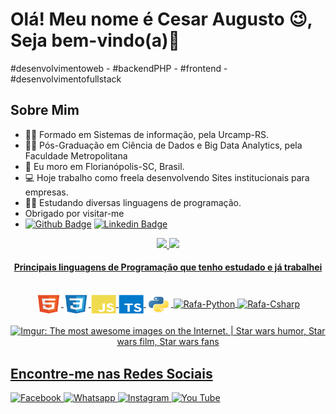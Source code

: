 # Olá! Meu nome é Cesar Augusto 😉, Seja bem-vindo(a)🤗
#desenvolvimentoweb - #backendPHP - #frontend - #desenvolvimentofullstack
## Sobre Mim
- 👨‍🎓 Formado em Sistemas de informação, pela Urcamp-RS.
- 👨‍🔬 Pós-Graduação em Ciência de Dados e Big Data Analytics, pela Faculdade Metropolitana
- :house_with_garden: Eu moro em Florianópolis-SC, Brasil.
- :computer: Hoje trabalho como freela desenvolvendo Sites institucionais para empresas.
- 👩‍💻 Estudando diversas linguagens de programação.
- Obrigado por visitar-me 
- [![Github Badge](https://img.shields.io/badge/-Github-000?style=flat-square&logo=Github&logoColor=white&link=https://github.com/cesaraugustocosta)](https://github.com/cesaraugustocosta) 
[![Linkedin Badge](https://img.shields.io/badge/-LinkedIn-blue?style=flat-square&logo=Linkedin&logoColor=white&link=https://www.linkedin.com/in/cesar-a-da-costa-ba905177/)](https://www.linkedin.com/in/cesar-a-da-costa-ba905177/)

<div align="center">
  <a href="https://github.com/rafaballerini">
  <img height="180em" src="https://github-readme-stats.vercel.app/api?username=cesaraugustocosta&show_icons=true&theme=dracula&include_all_commits=true&count_private=true"/>
  <img height="180em" src="https://github-readme-stats.vercel.app/api/top-langs/?username=cesaraugustocosta&layout=compact&langs_count=7&theme=dracula"/>
 <h4>Principais linguagens de Programação que tenho estudado e já trabalhei</h4>
<div style="display: inline_block"><br> 
  <img align="center" alt="Rafa-HTML" height="30" width="40" src="https://raw.githubusercontent.com/devicons/devicon/master/icons/html5/html5-original.svg">
  <img align="center" alt="Rafa-CSS" height="30" width="40" src="https://raw.githubusercontent.com/devicons/devicon/master/icons/css3/css3-original.svg">
  <img align="center" alt="Rafa-Js" height="30" width="40" src="https://raw.githubusercontent.com/devicons/devicon/master/icons/javascript/javascript-plain.svg">
  <img align="center" alt="Rafa-Ts" height="30" width="40" src="https://raw.githubusercontent.com/devicons/devicon/master/icons/typescript/typescript-plain.svg">
  <!--img align="center" alt="Rafa-React" height="30" width="40" src="https://raw.githubusercontent.com/devicons/devicon/master/icons/react/react-original.svg"-->  
  <img align="center" alt="Rafa-Python" height="30" width="40" src="https://raw.githubusercontent.com/devicons/devicon/master/icons/python/python-original.svg">
  <img align="center" alt="Rafa-Python" height="30" width="40" src="http://api.kanni.pro/uploads/about/skills/programming/mysql.svg">
  <img align="center" alt="Rafa-Csharp" height="30" width="40" src="http://api.kanni.pro/uploads/about/skills/programming/php.svg">
  <br><br>
</div>
     <img src="https://i.pinimg.com/originals/c9/b2/81/c9b2812d066f8a62ddd0a9f9341eba4d.gif" jsaction="load:XAeZkd;" jsname="HiaYvf" class="n3VNCb" alt="Imgur: The most awesome images on the Internet. | Star wars humor, Star  wars film, Star wars fans" data-noaft="1" style="width: 200.6667px; height: 250px; margin: 1.7px 0px;">
</div> 


## Encontre-me nas Redes Sociais
<img src="https://cdn-icons-png.flaticon.com/128/1384/1384168.png" data-src="https://cdn-icons-png.flaticon.com/128/1384/1384168.png" title="facebook" width="28" height="28" class="lzy lazyload--done" srcset="https://cdn-icons-png.flaticon.com/128/1384/1384168.png 4x" alt="Facebook"> <img src="https://cdn-icons-png.flaticon.com/128/1384/1384079.png" data-src="https://cdn-icons-png.flaticon.com/128/1384/1384079.png" alt="Whatsapp" title="whatsapp" width="28" height="28" class="lzy lazyload--done" srcset="https://cdn-icons-png.flaticon.com/128/1384/1384079.png 4x"> <img src="https://cdn-icons-png.flaticon.com/128/1384/1384172.png" data-src="https://cdn-icons-png.flaticon.com/128/1384/1384172.png" title="instagram" width="28" height="28" class="lzy lazyload--done" srcset="https://cdn-icons-png.flaticon.com/128/1384/1384172.png 4x" alt="Instagram"> <img src="https://cdn-icons-png.flaticon.com/128/1384/1384169.png" data-src="https://cdn-icons-png.flaticon.com/128/1384/1384169.png" title="youtube" width="30" height="30" class="lzy lazyload--done" srcset="https://cdn-icons-png.flaticon.com/128/1384/1384169.png 4x" alt="You Tube">





